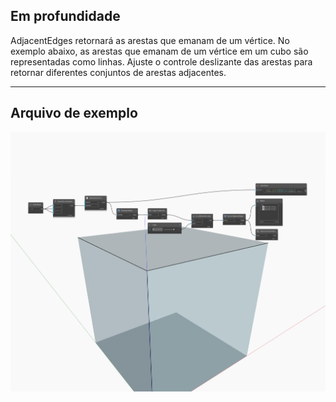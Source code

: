## Em profundidade
AdjacentEdges retornará as arestas que emanam de um vértice. No exemplo abaixo, as arestas que emanam de um vértice em um cubo são representadas como linhas. Ajuste o controle deslizante das arestas para retornar diferentes conjuntos de arestas adjacentes.
___
## Arquivo de exemplo

![AdjacentEdges](./Autodesk.DesignScript.Geometry.Vertex.AdjacentEdges_img.jpg)

